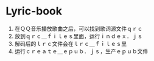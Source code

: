 # Lyric-book
1. 在ＱＱ音乐播放歌曲之后，可以找到歌词源文件ｑｒｃ
2. 放到ｑｒｃ＿ｆｉｌｅｓ里面，运行ｉｎｄｅｘ．ｊｓ
3. 解码后的ｌｒｃ文件会在ｌｒｃ＿ｆｉｌｅｓ里
4. 运行ｃｒｅａｔｅ＿ｅｐｕｂ．ｊｓ，生产ｅｐｕｂ文件

